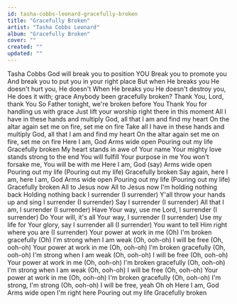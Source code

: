 ```yaml
---
id: tasha-cobbs-leonard-gracefully-broken
title: "Gracefully Broken"
artist: "Tasha Cobbs Leonard"
album: "Gracefully Broken"
cover: ""
created: ""
updated: ""
---
```


Tasha Cobbs
God will break you to position YOU
Break you to promote you
And break you to put you in your right place
But when He breaks you He doesn't hurt you, He doesn't
When He breaks you He doesn't destroy you, He does it with; grace
Anybody been gracefully broken?
Thank You, Lord, thank You
So Father tonight, we're broken before You
Thank You for handling us with grace
Just lift your worship right there in this moment
All I have in these hands and multiply
God, all that I am and find my heart 
On the altar again set me on fire, set me on fire
Take all I have in these hands and multiply
God, all that I am and find my heart 
On the altar again set me on fire, set me on fire
Here I am, God
Arms wide open
Pouring out my life
Gracefully broken
My heart stands in awe of Your name
Your mighty love stands strong to the end
You will fulfill Your purpose in me
You won't forsake me, You will be with me
Here I am, God (say)
Arms wide open
Pouring out my life (Pouring out my life)
Gracefully broken
Say again, here I am, here I am, God
Arms wide open
Pouring out my life (Pouring out my life)
Gracefully broken
All to Jesus now
All to Jesus now
I'm holding nothing back
Holding nothing back
I surrender (I surrender)
Y'all throw your hands up and sing I surrender (I surrender)
Say I surrender (I surrender)
All that I am, I surrender (I surrender)
Have Your way, use me Lord, I surrender (I surrender)
Do Your will, it's all Your way, I surrender (I surrender)
Use my life for Your glory, say I surrender all (I surrender)
You want to tell Him right where you are (I surrender)
Your power at work in me
(Oh) I'm broken gracefully
(Oh) I'm strong when I am weak
(Oh, ooh-oh) I will be free
(Oh, ooh-oh) Your power at work in me
(Oh, ooh-oh) I'm broken gracefully
(Oh, ooh-oh) I'm strong when I am weak
(Oh, ooh-oh) I will be free
(Oh, ooh-oh) Your power at work in me
(Oh, ooh-oh) I'm broken gracefully
(Oh, ooh-oh) I'm strong when I am weak
(Oh, ooh-oh) I will be free
(Oh, ooh-oh) Your power at work in me
(Oh, ooh-oh) I'm broken gracefully
(Oh, ooh-oh) I'm strong, I'm strong
(Oh, ooh-oh) I will be free, yeah
Oh oh
Here I am, God
Arms wide open
I'm right here
Pouring out my life
Gracefully broken